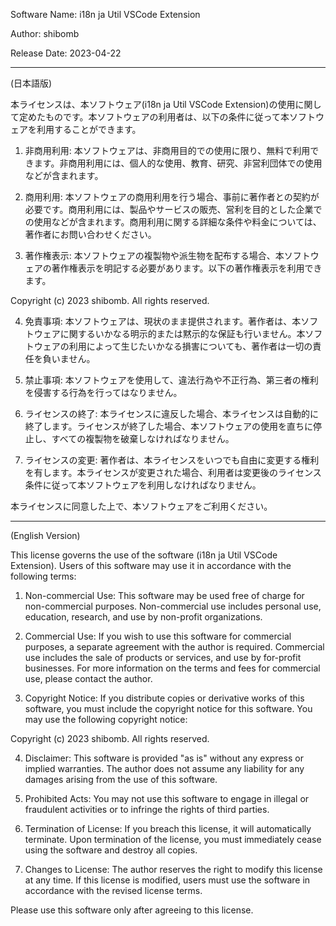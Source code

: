 Software Name: i18n ja Util VSCode Extension

Author: shibomb

Release Date: 2023-04-22

---

(日本語版)

本ライセンスは、本ソフトウェア(i18n ja Util VSCode Extension)の使用に関して定めたものです。本ソフトウェアの利用者は、以下の条件に従って本ソフトウェアを利用することができます。

1. 非商用利用:
   本ソフトウェアは、非商用目的での使用に限り、無料で利用できます。非商用利用には、個人的な使用、教育、研究、非営利団体での使用などが含まれます。

2. 商用利用:
   本ソフトウェアの商用利用を行う場合、事前に著作者との契約が必要です。商用利用には、製品やサービスの販売、営利を目的とした企業での使用などが含まれます。商用利用に関する詳細な条件や料金については、著作者にお問い合わせください。

3. 著作権表示:
   本ソフトウェアの複製物や派生物を配布する場合、本ソフトウェアの著作権表示を明記する必要があります。以下の著作権表示を利用できます。

Copyright (c) 2023 shibomb. All rights reserved.

4. 免責事項:
   本ソフトウェアは、現状のまま提供されます。著作者は、本ソフトウェアに関するいかなる明示的または黙示的な保証も行いません。本ソフトウェアの利用によって生じたいかなる損害についても、著作者は一切の責任を負いません。

5. 禁止事項:
   本ソフトウェアを使用して、違法行為や不正行為、第三者の権利を侵害する行為を行ってはなりません。

6. ライセンスの終了:
   本ライセンスに違反した場合、本ライセンスは自動的に終了します。ライセンスが終了した場合、本ソフトウェアの使用を直ちに停止し、すべての複製物を破棄しなければなりません。

7. ライセンスの変更:
   著作者は、本ライセンスをいつでも自由に変更する権利を有します。本ライセンスが変更された場合、利用者は変更後のライセンス条件に従って本ソフトウェアを利用しなければなりません。

本ライセンスに同意した上で、本ソフトウェアをご利用ください。

---

(English Version)

This license governs the use of the software (i18n ja Util VSCode Extension). Users of this software may use it in accordance with the following terms:

1. Non-commercial Use:
   This software may be used free of charge for non-commercial purposes. Non-commercial use includes personal use, education, research, and use by non-profit organizations.

2. Commercial Use:
   If you wish to use this software for commercial purposes, a separate agreement with the author is required. Commercial use includes the sale of products or services, and use by for-profit businesses. For more information on the terms and fees for commercial use, please contact the author.

3. Copyright Notice:
   If you distribute copies or derivative works of this software, you must include the copyright notice for this software. You may use the following copyright notice:

Copyright (c) 2023 shibomb. All rights reserved.

4. Disclaimer:
   This software is provided "as is" without any express or implied warranties. The author does not assume any liability for any damages arising from the use of this software.

5. Prohibited Acts:
   You may not use this software to engage in illegal or fraudulent activities or to infringe the rights of third parties.

6. Termination of License:
   If you breach this license, it will automatically terminate. Upon termination of the license, you must immediately cease using the software and destroy all copies.

7. Changes to License:
   The author reserves the right to modify this license at any time. If this license is modified, users must use the software in accordance with the revised license terms.

Please use this software only after agreeing to this license.
